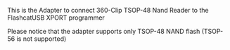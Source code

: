 This is the Adapter to connect 360-Clip TSOP-48 Nand Reader to the FlashcatUSB XPORT programmer

Please notice that the adapter supports only TSOP-48 NAND flash (TSOP-56 is not supported)

